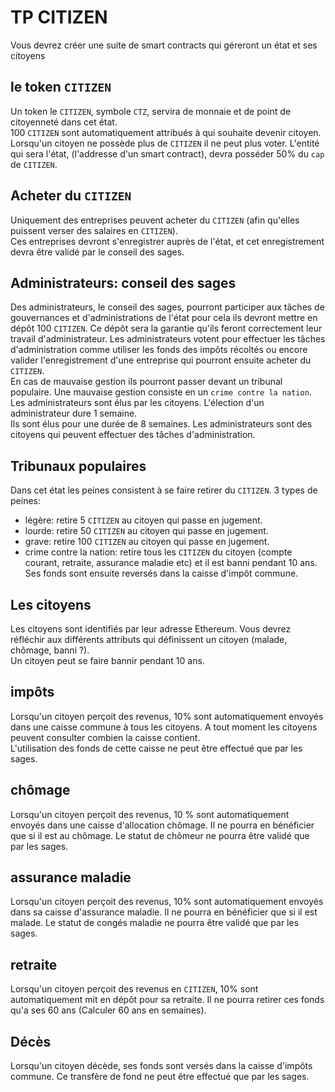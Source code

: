 # **TP CITIZEN**

Vous devrez créer une suite de smart contracts qui géreront un état et ses citoyens

## **le token `CITIZEN`**

Un token le `CITIZEN`, symbole `CTZ`, servira de monnaie et de point de citoyenneté dans cet état.  
100 `CITIZEN` sont automatiquement attribués à qui souhaite devenir citoyen.
Lorsqu'un citoyen ne possède plus de `CITIZEN` il ne peut plus voter.
L'entité qui sera l'état, (l'addresse d'un smart contract), devra posséder 50% du `cap` de `CITIZEN`.

## **Acheter du `CITIZEN`**

Uniquement des entreprises peuvent acheter du `CITIZEN` (afin qu'elles puissent verser des salaires en `CITIZEN`).  
Ces entreprises devront s'enregistrer auprès de l'état, et cet enregistrement devra être validé par le conseil des sages.

## **Administrateurs: conseil des sages**

Des administrateurs, le conseil des sages, pourront participer aux tâches de gouvernances et d'administrations de l'état pour cela ils devront mettre en dépôt 100 `CITIZEN`.
Ce dépôt sera la garantie qu'ils feront correctement leur travail d'administrateur.
Les administrateurs votent pour effectuer les tâches d'administration comme utiliser les fonds des impôts récoltés ou encore valider l'enregistrement d'une entreprise qui pourront ensuite acheter du `CITIZEN`.  
En cas de mauvaise gestion ils pourront passer devant un tribunal populaire.
Une mauvaise gestion consiste en un `crime contre la nation`.  
Les administrateurs sont élus par les citoyens. L'élection d'un administrateur dure 1 semaine.  
Ils sont élus pour une durée de 8 semaines.
Les administrateurs sont des citoyens qui peuvent effectuer des tâches d'administration.

## **Tribunaux populaires**

Dans cet état les peines consistent à se faire retirer du `CITIZEN`.
3 types de peines:

- légère: retire 5 `CITIZEN` au citoyen qui passe en jugement.
- lourde: retire 50 `CITIZEN` au citoyen qui passe en jugement.
- grave: retire 100 `CITIZEN` au citoyen qui passe en jugement.
- crime contre la nation: retire tous les `CITIZEN` du citoyen (compte courant, retraite, assurance maladie etc) et il est banni pendant 10 ans. Ses fonds sont ensuite reversés dans la caisse d'impôt commune.

## **Les citoyens**

Les citoyens sont identifiés par leur adresse Ethereum.
Vous devrez réfléchir aux différents attributs qui définissent un citoyen (malade, chômage, banni ?).  
Un citoyen peut se faire bannir pendant 10 ans.

## **impôts**

Lorsqu'un citoyen perçoit des revenus, 10% sont automatiquement envoyés dans une caisse commune à tous les citoyens.
A tout moment les citoyens peuvent consulter combien la caisse contient.  
L'utilisation des fonds de cette caisse ne peut être effectué que par les sages.

## **chômage**

Lorsqu'un citoyen perçoit des revenus, 10 % sont automatiquement envoyés dans une caisse d'allocation chômage. Il ne pourra en bénéficier que si il est au chômage.
Le statut de chômeur ne pourra être validé que par les sages.

## **assurance maladie**

Lorsqu'un citoyen perçoit des revenus, 10% sont automatiquement envoyés dans sa caisse d'assurance maladie. Il ne pourra en bénéficier que si il est malade.
Le statut de congés maladie ne pourra être validé que par les sages.

## **retraite**

Lorsqu'un citoyen perçoit des revenus en `CITIZEN`, 10% sont automatiquement mit en dépôt pour sa retraite. Il ne pourra retirer ces fonds qu'a ses 60 ans (Calculer 60 ans en semaines).

## **Décès**

Lorsqu'un citoyen décède, ses fonds sont versés dans la caisse d'impôts commune.
Ce transfère de fond ne peut être effectué que par les sages.
